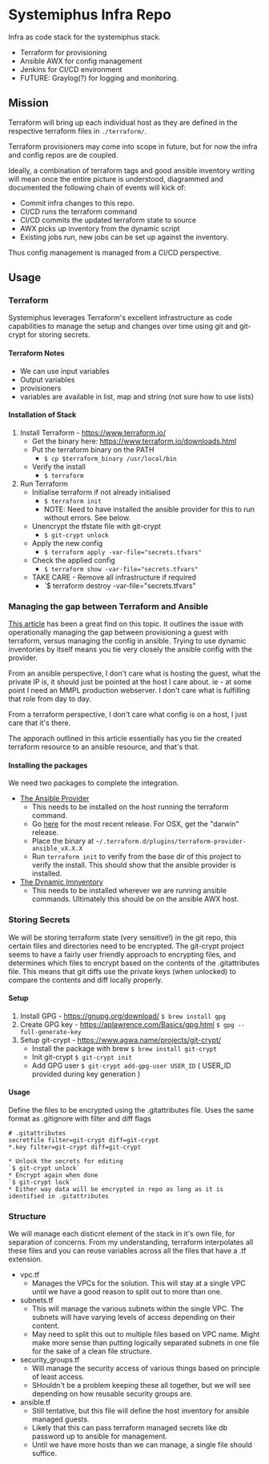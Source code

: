 # Systemiphus Infra Repo
Infra as code stack for the systemiphus stack.
* Terraform for provisioning
* Ansible AWX for config management
* Jenkins for CI/CD environment
* FUTURE: Graylog(?) for logging and monitoring.

## Mission
Terraform will bring up each individual host as they are defined in the respective terraform files in `./terraform/`.

Terraform provisioners may come into scope in future, but for now the infra and config repos are de coupled.

Ideally, a combination of terraform tags and good ansible inventory writing will mean once the entire picture is understood, diagrammed and documented the following chain of events will kick of:
* Commit infra changes to this repo.
* CI/CD runs the terraform command
* CI/CD commits the updated terraform state to source
* AWX picks up inventory from the dynamic script
* Existing jobs run, new jobs can be set up against the inventory.

Thus config management is managed from a CI/CD perspective.

## Usage

### Terraform
Systemiphus leverages Terraform's excellent infrastructure as code capabilities to manage the setup and changes over time using git and git-crypt for storing secrets.

#### Terraform Notes
 * We can use input variables
 * Output variables
 * provisioners
 * variables are available in list, map and string (not sure how to use lists)

#### Installation of Stack
1) Install Terraform - https://www.terraform.io/
    * Get the binary here: https://www.terraform.io/downloads.html
    * Put the terraform binary on the PATH
        * `$ cp $terraform_binary /usr/local/bin`
    * Verify the install
        * `$ terraform`
2) Run Terraform
    * Initialise terraform if not already initialised
        * `$ terraform init`
        * NOTE: Need to have installed the ansible provider for this to run without errors. See below.
    * Unencrypt the tfstate file with git-crypt
        * `$ git-crypt unlock`
    * Apply the new config
        * `$ terraform apply -var-file="secrets.tfvars"`
    * Check the applied config
        * `$ terraform show -var-file="secrets.tfvars"`
    * TAKE CARE - Remove all infrastructure if required
        * `$ terraform destroy -var-file="secrets.tfvars"

### Managing the gap between Terraform and Ansible
[This article](http://nicholasbering.ca/tools/2018/01/08/introducing-terraform-provider-ansible/) has been a great find on this topic. It outlines the issue with operationally managing the gap between provisioning a guest with terraform, versus managing the config in ansible. Trying to use dynamic inventories by itself means you tie very closely the ansible config with the provider.

From an ansible perspective, I don't care what is hosting the guest, what the private IP is, it should just be pointed at the host I care about. ie - at some point I need an MMPL production webserver. I don't care what is fulfilling that role from day to day.

From a terraform perspective, I don't care what config is on a host, I just care that it's there.

The apporach outlined in this article essentially has you tie the created terraform resource to an ansible resource, and that's that.

#### Installing the packages
We need two packages to complete the integration.
* [The Ansible Provider](https://github.com/nbering/terraform-provider-ansible/)
    * This needs to be installed on the host running the terraform command.
    * Go [here](https://github.com/nbering/terraform-provider-ansible/releases/tag/v0.0.4) for the most recent release. For OSX, get the "darwin" release.
    * Place the binary at `~/.terraform.d/plugins/terraform-provider-ansible_vX.X.X`
    * Run `terraform init` to verify from the base dir of this project to verify the install. This should show that the ansible provider is installed.
* [The Dynamic Imnventory](https://github.com/nbering/terraform-inventory/)
    * This needs to be installed wherever we are running ansible commands. Ultimately this should be on the ansible AWX host.


### Storing Secrets
We will be storing terraform state (very sensitive!) in the git repo, this certain files and directories need to be encrypted.
The git-crypt project seems to have a fairly user friendly approach to encrypting files, and determines which files to encrypt based on the contents of the .gitattributes file. This means that git diffs use the private keys (when unlocked) to compare the contents and diff locally properly.

#### Setup
1) Install GPG - https://gnupg.org/download/
`$ brew install gpg`
2) Create GPG key - https://aplawrence.com/Basics/gpg.html
`$ gpg --full-generate-key`
3) Setup git-crypt - https://www.agwa.name/projects/git-crypt/
    * Install the package with brew
    `$ brew install git-crypt`
    * Init git-crypt
    `$ git-crypt init`
    * Add GPG user
    `$ git-crypt add-gpg-user USER_ID` ( USER_ID provided during key generation )

#### Usage
Define the files to be encrypted using the .gitattributes file. Uses the same format as .gitignore with filter and diff flags
```
# .gitattributes
secretfile filter=git-crypt diff=git-crypt
*.key filter=git-crypt diff=git-crypt
```
    * Unlock the secrets for editing
    `$ git-crypt unlock`
    * Encrypt again when done
    `$ git-crypt lock`
    * Either way data will be encrypted in repo as long as it is identified in .gitattributes

### Structure
We will manage each disticnt element of the stack in it's own file, for separation of concerns.
From my understanding, terraform interpolates all these files and you can reuse variables across all the files that have a .tf extension.

* vpc.tf
    * Manages the VPCs for the solution. This will stay at a single VPC until we have a good reason to split out to more than one.
* subnets.tf
    * This will manage the various subnets within the single VPC. The subnets will have varying levels of access depending on their content.
    * May need to split this out to multiple files based on VPC name. Might make more sense than putting logically separated subnets in one file for the sake of a clean file structure.
* security_groups.tf
    * Will manage the security access of various things based on principle of least access.
    * SHouldn't be a problem keeping these all together, but we will see depending on how reusable security groups are.
* ansible.tf
    * Still tentative, but this file will define the host inventory for ansible managed guests.
    * Likely that this can pass terraform managed secrets like db password up to ansible for management.
    * Until we have more hosts than we can manage, a single file should suffice.